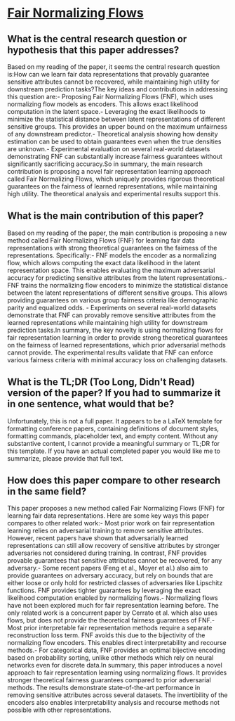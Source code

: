 # [Fair Normalizing Flows](https://arxiv.org/abs/2106.05937)

## What is the central research question or hypothesis that this paper addresses?

Based on my reading of the paper, it seems the central research question is:How can we learn fair data representations that provably guarantee sensitive attributes cannot be recovered, while maintaining high utility for downstream prediction tasks?The key ideas and contributions in addressing this question are:- Proposing Fair Normalizing Flows (FNF), which uses normalizing flow models as encoders. This allows exact likelihood computation in the latent space.- Leveraging the exact likelihoods to minimize the statistical distance between latent representations of different sensitive groups. This provides an upper bound on the maximum unfairness of any downstream predictor.- Theoretical analysis showing how density estimation can be used to obtain guarantees even when the true densities are unknown.- Experimental evaluation on several real-world datasets demonstrating FNF can substantially increase fairness guarantees without significantly sacrificing accuracy.So in summary, the main research contribution is proposing a novel fair representation learning approach called Fair Normalizing Flows, which uniquely provides rigorous theoretical guarantees on the fairness of learned representations, while maintaining high utility. The theoretical analysis and experimental results support this.


## What is the main contribution of this paper?

Based on my reading of the paper, the main contribution is proposing a new method called Fair Normalizing Flows (FNF) for learning fair data representations with strong theoretical guarantees on the fairness of the representations. Specifically:- FNF models the encoder as a normalizing flow, which allows computing the exact data likelihood in the latent representation space. This enables evaluating the maximum adversarial accuracy for predicting sensitive attributes from the latent representations.- FNF trains the normalizing flow encoders to minimize the statistical distance between the latent representations of different sensitive groups. This allows providing guarantees on various group fairness criteria like demographic parity and equalized odds. - Experiments on several real-world datasets demonstrate that FNF can provably remove sensitive attributes from the learned representations while maintaining high utility for downstream prediction tasks.In summary, the key novelty is using normalizing flows for fair representation learning in order to provide strong theoretical guarantees on the fairness of learned representations, which prior adversarial methods cannot provide. The experimental results validate that FNF can enforce various fairness criteria with minimal accuracy loss on challenging datasets.


## What is the TL;DR (Too Long, Didn't Read) version of the paper? If you had to summarize it in one sentence, what would that be?

Unfortunately, this is not a full paper. It appears to be a LaTeX template for formatting conference papers, containing definitions of document styles, formatting commands, placeholder text, and empty content. Without any substantive content, I cannot provide a meaningful summary or TL;DR for this template. If you have an actual completed paper you would like me to summarize, please provide that full text.


## How does this paper compare to other research in the same field?

This paper proposes a new method called Fair Normalizing Flows (FNF) for learning fair data representations. Here are some key ways this paper compares to other related work:- Most prior work on fair representation learning relies on adversarial training to remove sensitive attributes. However, recent papers have shown that adversarially learned representations can still allow recovery of sensitive attributes by stronger adversaries not considered during training. In contrast, FNF provides provable guarantees that sensitive attributes cannot be recovered, for any adversary.- Some recent papers (Feng et al., Moyer et al.) also aim to provide guarantees on adversary accuracy, but rely on bounds that are either loose or only hold for restricted classes of adversaries like Lipschitz functions. FNF provides tighter guarantees by leveraging the exact likelihood computation enabled by normalizing flows.- Normalizing flows have not been explored much for fair representation learning before. The only related work is a concurrent paper by Cerrato et al. which also uses flows, but does not provide the theoretical fairness guarantees of FNF.- Most prior interpretable fair representation methods require a separate reconstruction loss term. FNF avoids this due to the bijectivity of the normalizing flow encoders. This enables direct interpretability and recourse methods.- For categorical data, FNF provides an optimal bijective encoding based on probability sorting, unlike other methods which rely on neural networks even for discrete data.In summary, this paper introduces a novel approach to fair representation learning using normalizing flows. It provides stronger theoretical fairness guarantees compared to prior adversarial methods. The results demonstrate state-of-the-art performance in removing sensitive attributes across several datasets. The invertibility of the encoders also enables interpretability analysis and recourse methods not possible with other representations.
